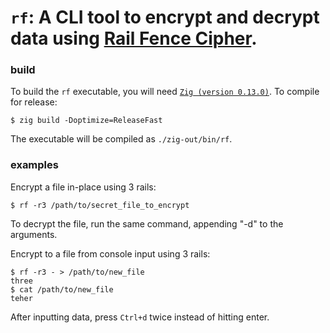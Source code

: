 # `rf`: A CLI tool to encrypt and decrypt data using [Rail Fence Cipher](https://en.wikipedia.org/wiki/Rail_fence_cipher).

### build

To build the `rf` executable, you will need [`Zig (version 0.13.0)`](https://ziglang.org/learn/getting-started/#installing-zig). To compile for release:
``` console
$ zig build -Doptimize=ReleaseFast
```

The executable will be compiled as `./zig-out/bin/rf`.

### examples

Encrypt a file in-place using 3 rails:
``` console
$ rf -r3 /path/to/secret_file_to_encrypt
```

To decrypt the file, run the same command, appending "-d" to the arguments.

Encrypt to a file from console input using 3 rails:
``` console
$ rf -r3 - > /path/to/new_file
three
$ cat /path/to/new_file
teher
```

After inputting data, press `Ctrl+d` twice instead of hitting enter.

